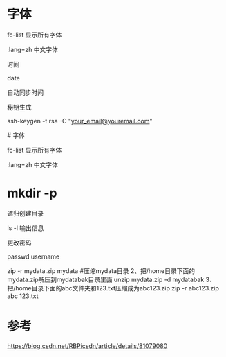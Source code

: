 # 字体

fc-list 显示所有字体

:lang=zh 中文字体

时间

date

自动同步时间

秘钥生成

ssh-keygen -t rsa -C "your_email@youremail.com"



\# 字体



fc-list 显示所有字体



:lang=zh 中文字体



# mkdir -p

递归创建目录

ls -l 输出信息



更改密码

passwd username



zip -r mydata.zip mydata #压缩mydata目录
2、把/home目录下面的mydata.zip解压到mydatabak目录里面
unzip mydata.zip -d mydatabak
3、把/home目录下面的abc文件夹和123.txt压缩成为abc123.zip
zip -r abc123.zip abc 123.txt

# 参考



https://blog.csdn.net/RBPicsdn/article/details/81079080